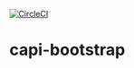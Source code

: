 [![CircleCI](https://circleci.com/gh/giantswarm/capi-bootstrap.svg?style=shield)](https://circleci.com/gh/giantswarm/capi-bootstrap)

# capi-bootstrap
